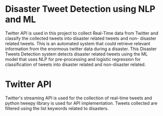 # Disaster Tweet Detection using NLP and ML

Twitter API is used in this project to collect Real-Time data from Twitter and classify the collected tweets into disaster related tweets and non- disaster related tweets. This is an automated system that could retrieve relevant information from the enormous twitter data during a disaster. This Disaster Tweets Detection system detects disaster related tweets using the ML model that uses NLP for pre-processing and logistic regression for classification of tweets into disaster related and non-disaster related.

# Twitter API

Twitter's streaming API is used for the collection of real-time tweets and python tweepy library is used for API implementation. Tweets collected are filtered using the list keywords related to disasters. 


